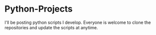 # Python-Projects
I'll be posting python scripts I develop. Everyone is welcome to clone the repositories and update the scripts at anytime.
